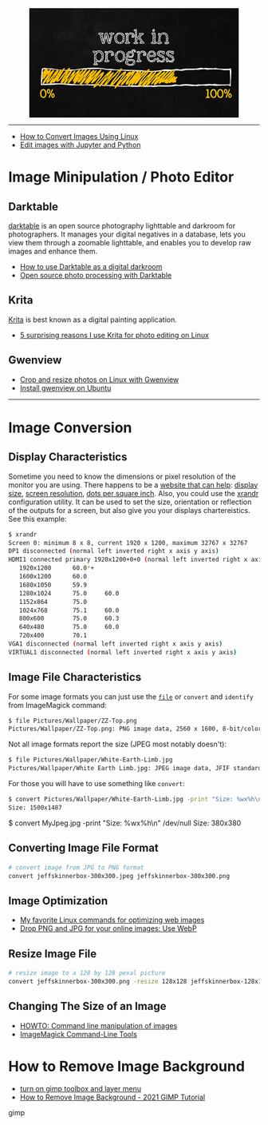 <!--
Maintainer:   jeffskinnerbox@yahoo.com / www.jeffskinnerbox.me
Version:      0.0.0
-->


<div align="center">
<img src="https://raw.githubusercontent.com/jeffskinnerbox/blog/main/content/images/banners-bkgrds/work-in-progress.jpg" title="These materials require additional work and are not ready for general use." align="center" width=420px height=219px>
</div>


-----




* [How to Convert Images Using Linux](https://www.lifewire.com/convert-linux-command-unix-command-4097060)
* [Edit images with Jupyter and Python](https://opensource.com/article/20/8/edit-images-python)



# Image Minipulation / Photo Editor

## Darktable

[darktable](https://www.darktable.org/)
is an open source photography lighttable and darkroom for photographers.
It manages your digital negatives in a database,
lets you view them through a zoomable lighttable,
and enables you to develop raw images and enhance them.

* [How to use Darktable as a digital darkroom](https://opensource.com/life/16/4/how-use-darktable-digital-darkroom)
* [Open source photo processing with Darktable](https://opensource.com/article/21/12/open-source-photo-processing-darktable)

## Krita

[Krita](https://krita.org/en/)
is best known as a digital painting application.

* [5 surprising reasons I use Krita for photo editing on Linux](https://opensource.com/article/21/12/open-source-photo-editing-krita)

## Gwenview

* [Crop and resize photos on Linux with Gwenview](https://opensource.com/article/22/2/crop-resize-photos-gwenview-kde)
* [Install gwenview on Ubuntu](https://snapcraft.io/install/gwenview/ubuntu)



-----



# Image Conversion

## Display Characteristics

Sometime you need to know the dimensions or pixel resolution
of the monitor you are using.
There happens to be a [website that can help][04]:
[display size][01],
[screen resolution][02],
[dots per square inch][03].
Also, you could use the [xrandr][05] configuration utility.
It can be used to set the size, orientation or reflection of the outputs for a screen,
but also give you your displays chartereistics.
See this example:

```bash
$ xrandr
Screen 0: minimum 8 x 8, current 1920 x 1200, maximum 32767 x 32767
DP1 disconnected (normal left inverted right x axis y axis)
HDMI1 connected primary 1920x1200+0+0 (normal left inverted right x axis y axis) 519mm x 324mm
   1920x1200      60.0*+
   1600x1200      60.0
   1680x1050      59.9
   1280x1024      75.0     60.0
   1152x864       75.0
   1024x768       75.1     60.0
   800x600        75.0     60.3
   640x480        75.0     60.0
   720x400        70.1
VGA1 disconnected (normal left inverted right x axis y axis)
VIRTUAL1 disconnected (normal left inverted right x axis y axis)
```

## Image File Characteristics

For some image formats you can just use the [`file`][06]
or `convert` and `identify` from ImageMagick command:

```bash
$ file Pictures/Wallpaper/ZZ-Top.png
Pictures/Wallpaper/ZZ-Top.png: PNG image data, 2560 x 1600, 8-bit/color RGB, non-interlaced
```

Not all image formats report the size (JPEG most notably doesn't):

```bash
$ file Pictures/Wallpaper/White-Earth-Limb.jpg
Pictures/Wallpaper/White Earth Limb.jpg: JPEG image data, JFIF standard 1.02
```

For those you will have to use something like `convert`:

```bash
$ convert Pictures/Wallpaper/White-Earth-Limb.jpg -print "Size: %wx%h\n" /dev/null
Size: 1500x1487
```

$ convert MyJpeg.jpg -print "Size: %wx%h\n" /dev/null
Size: 380x380

## Converting Image File Format

```bash
# convert image from JPG to PNG format
convert jeffskinnerbox-300x300.jpeg jeffskinnerbox-300x300.png
```

## Image Optimization

* [My favorite Linux commands for optimizing web images](https://opensource.com/article/21/12/optimize-web-images-linux)
* [Drop PNG and JPG for your online images: Use WebP](https://opensource.com/article/20/4/webp-image-compression)

## Resize Image File

```bash
# resize image to a 128 by 128 pexal picture
convert jeffskinnerbox-300x300.png -resize 128x128 jeffskinnerbox-128x128.png
```

## Changing The Size of an Image

* [HOWTO: Command line manipulation of images](http://discourse.criticalengineering.org/t/howto-command-line-manipulation-of-images/47)
* [ImageMagick Command-Line Tools](http://www.imagemagick.org/script/command-line-tools.php)

# How to Remove Image Background

* [turn on gimp toolbox and layer menu](https://www.youtube.com/watch?v=k6qXqUq7lOc)
* [How to Remove Image Background - 2021 GIMP Tutorial](https://www.youtube.com/watch?v=pZuPbRIBwrE&t=34s)

gimp




[01]:http://www.infobyip.com/detectdisplaysize.php
[02]:http://www.infobyip.com/detectscreenresolution.php
[03]:http://www.infobyip.com/detectmonitordpi.php
[04]:http://www.infobyip.com/
[05]:http://pkg-xorg.alioth.debian.org/howto/use-xrandr.html
[06]:http://www.computerhope.com/unix/ufile.htm
[07]:
[08]:
[09]:
[10]:

